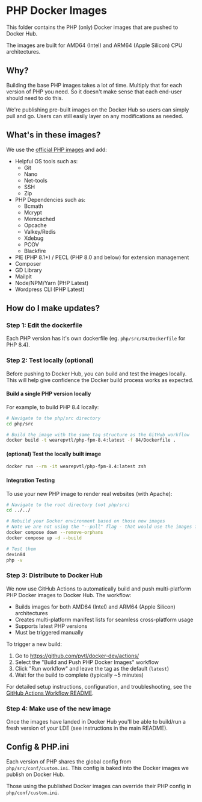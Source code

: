 # PHP Docker Images

This folder contains the PHP (only) Docker images that are pushed to Docker Hub.

The images are built for AMD64 (Intel) and ARM64 (Apple Silicon) CPU architectures.


## Why?

Building the base PHP images takes a lot of time. Multiply that for each version of PHP you need. So it doesn't make sense that each end-user should need to do this.

We're publishing pre-built images on the Docker Hub so users can simply pull and go. Users can still easily layer on any modifications as needed.


## What's in these images?

We use the [official PHP images](https://hub.docker.com/_/php) and add:

- Helpful OS tools such as:
    - Git
    - Nano
    - Net-tools
    - SSH
    - Zip
- PHP Dependencies such as:
    - Bcmath
    - Mcrypt
    - Memcached
    - Opcache
    - Valkey/Redis
    - Xdebug
    - PCOV
    - Blackfire
- PIE (PHP 8.1+) / PECL (PHP 8.0 and below) for extension management
- Composer
- GD Library
- Mailpit
- Node/NPM/Yarn (PHP Latest)
- Wordpress CLI (PHP Latest)


## How do I make updates?

### Step 1: Edit the dockerfile

Each PHP version has it's own dockerfile (eg. `php/src/84/Dockerfile` for PHP 8.4).

### Step 2: Test locally (optional)

Before pushing to Docker Hub, you can build and test the images locally. This will help give confidence the Docker build process works as expected.

#### Build a single PHP version locally

For example, to build PHP 8.4 locally:

```bash
# Navigate to the php/src directory
cd php/src

# Build the image with the same tag structure as the GitHub workflow
docker build -t wearepvtl/php-fpm-8.4:latest -f 84/Dockerfile .
```

#### (optional) Test the locally built image

```bash
docker run --rm -it wearepvtl/php-fpm-8.4:latest zsh
```

#### Integration Testing

To use your new PHP image to render real websites (with Apache):

```bash
# Navigate to the root directory (not php/src)
cd ../../

# Rebuild your Docker environment based on those new images
# Note we are not using the "--pull" flag - that would use the images from Docker Hub, not our local ones
docker compose down --remove-orphans
docker compose up -d --build

# Test them
devin84
php -v
```

### Step 3: Distribute to Docker Hub

We now use GitHub Actions to automatically build and push multi-platform PHP Docker images to Docker Hub. The workflow:

- Builds images for both AMD64 (Intel) and ARM64 (Apple Silicon) architectures
- Creates multi-platform manifest lists for seamless cross-platform usage
- Supports latest PHP versions
- Must be triggered manually

To trigger a new build:

1. Go to https://github.com/pvtl/docker-dev/actions/
2. Select the "Build and Push PHP Docker Images" workflow
3. Click "Run workflow" and leave the tag as the default (`latest`)
4. Wait for the build to complete (typically ~5 minutes)

For detailed setup instructions, configuration, and troubleshooting, see the [GitHub Actions Workflow README](../../.github/workflows/README.md).

### Step 4: Make use of the new image

Once the images have landed in Docker Hub you'll be able to build/run a fresh version of your LDE (see instructions in the main README).


## Config & PHP.ini

Each version of PHP shares the global config from `php/src/conf/custom.ini`. This config is baked into the Docker images we publish on Docker Hub.

Those using the published Docker images can override their PHP config in `php/conf/custom.ini`.

